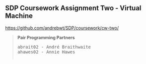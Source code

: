 ## SDP Coursework Assignment Two - Virtual Machine  

https://github.com/andrebwt/SDP/coursework/cw-two/  

> **Pair Programming Partners**  
><pre>
> abrait02 - André Braithwaite  
> ahawes02 - Annie Hawes